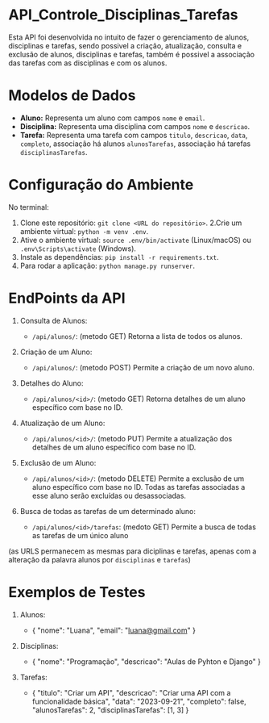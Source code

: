 # API_Controle_Disciplinas_Tarefas
Esta API foi desenvolvida no intuito de fazer o gerenciamento de alunos, disciplinas e tarefas, sendo possivel a criação, atualização, consulta e exclusão de alunos, disciplinas e tarefas, também é possivel a associação das tarefas com as disciplinas e com os alunos.

# Modelos de Dados
- **Aluno:** Representa um aluno com campos `nome` e `email`.
- **Disciplina:** Representa uma disciplina com campos `nome` e `descricao`.
- **Tarefa:** Representa uma tarefa com campos `titulo`, `descricao`, `data`, `completo`, associação há alunos `alunosTarefas`, associação há tarefas `disciplinasTarefas`.

# Configuração do Ambiente
No terminal:
1. Clone este repositório: `git clone <URL do repositório>`.
2.Crie um ambiente virtual: `python -m venv .env`.
3. Ative o ambiente virtual: `source .env/bin/activate` (Linux/macOS) ou `.env\Scripts\activate` (Windows).
4. Instale as dependências: `pip install -r requirements.txt`.
5. Para rodar a aplicação: `python manage.py runserver`.

# EndPoints da API
1. Consulta de Alunos:
   - `/api/alunos/`: (metodo GET) Retorna a lista de todos os alunos.

2. Criação de um Aluno:
   - `/api/alunos/`: (metodo POST) Permite a criação de um novo aluno.

3. Detalhes do Aluno:
   - `/api/alunos/<id>/`: (metodo GET) Retorna detalhes de um aluno específico com base no ID.

4. Atualização de um Aluno:
   - `/api/alunos/<id>/`: (metodo PUT) Permite a atualização dos detalhes de um aluno específico com base no ID.

5. Exclusão de um Aluno:
   - `/api/alunos/<id>/`: (metodo DELETE) Permite a exclusão de um aluno específico com base no ID. Todas as tarefas associadas a esse aluno serão excluídas ou desassociadas.

6. Busca de todas as tarefas de um determinado aluno:
   - `/api/alunos/<id>/tarefas`: (medoto GET) Permite a busca de todas as tarefas de um único aluno 
  
(as URLS permanecem as mesmas para diciplinas e tarefas, apenas com a alteração da palavra alunos por `disciplinas` e `tarefas`)

# Exemplos de Testes
1. Alunos:
   - {
    "nome": "Luana",
    "email": "luana@gmail.com"
     }

2. Disciplinas:
   - {
    "nome": "Programação",
    "descricao": "Aulas de Pyhton e Django"
     }

3. Tarefas:
   - { 
    "titulo": "Criar um API", 
    "descricao": "Criar uma API com a funcionalidade básica", 
    "data": "2023-09-21", 
    "completo": false, 
    "alunosTarefas": 2, 
    "disciplinasTarefas": [1, 3] 
    }
